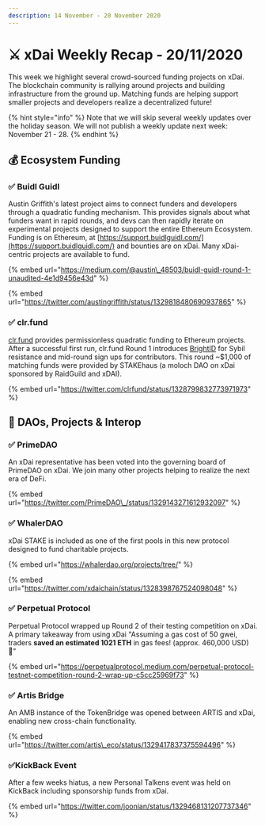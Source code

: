 ```yaml
---
description: 14 November - 20 November 2020
---
```


# ⚔️ xDai Weekly Recap - 20/11/2020

This week we highlight several crowd-sourced funding projects on xDai. The blockchain community is rallying around projects and building infrastructure from the ground up. Matching funds are helping support smaller projects and developers realize a decentralized future!  

{% hint style="info" %}
Note that we will skip several weekly updates over the holiday season. We will not publish a weekly update next week: November 21 - 28.
{% endhint %}

## 💰 Ecosystem Funding

### ✅ Buidl Guidl 

Austin Griffith's latest project aims to connect funders and developers through a quadratic funding mechanism. This provides signals about what funders want in rapid rounds, and devs can then rapidly iterate on experimental projects designed to support the entire Ethereum Ecosystem. Funding is on Ethereum, at [https://support.buidlguidl.com/](https://support.buidlguidl.com/) and bounties are on xDai. Many xDai-centric projects are available to fund.

{% embed url="https://medium.com/@austin\_48503/buidl-guidl-round-1-unaudited-4e1d9456e43d" %}

{% embed url="https://twitter.com/austingriffith/status/1329818480690937865" %}

### ✅ clr.fund

[clr.fund](http://clr.fund/#/) provides permissionless quadratic funding to Ethereum projects. After a successful first run, clr.fund Round 1 introduces [BrightID](https://www.brightid.org/) for Sybil resistance and mid-round sign ups for contributors.  This round ~$1,000 of matching funds were provided by STAKEhaus \(a moloch DAO on xDai sponsored by RaidGuild and xDAI\).

{% embed url="https://twitter.com/clrfund/status/1328799832773971973" %}

## 🦋 DAOs, Projects & Interop

### ✅ PrimeDAO

An xDai representative has been voted into the governing board of PrimeDAO on xDai. We join many other projects helping to realize the next era of DeFi.

{% embed url="https://twitter.com/PrimeDAO\_/status/1329143271612932097" %}

### ✅ WhalerDAO

xDai STAKE is included as one of the first pools in this new protocol designed to fund charitable projects.

{% embed url="https://whalerdao.org/projects/tree/" %}

{% embed url="https://twitter.com/xdaichain/status/1328398767524098048" %}

### ✅ Perpetual Protocol

Perpetual Protocol wrapped up Round 2 of their testing competition on xDai.  A primary takeaway from using xDai "Assuming a gas cost of 50 gwei, traders **saved an estimated 1021 ETH** in gas fees! \(approx. 460,000 USD\) 🙌"

{% embed url="https://perpetualprotocol.medium.com/perpetual-protocol-testnet-competition-round-2-wrap-up-c5cc25969f73" %}

### ✅ Artis Bridge

An AMB instance of the TokenBridge was opened between ARTIS and xDai, enabling new cross-chain functionality.

{% embed url="https://twitter.com/artis\_eco/status/1329417837375594496" %}

### ✅KickBack Event

After a few weeks hiatus, a new Personal Talkens event was held on KickBack including sponsorship funds from xDai.

{% embed url="https://twitter.com/joonian/status/1329468131207737346" %}





###  

